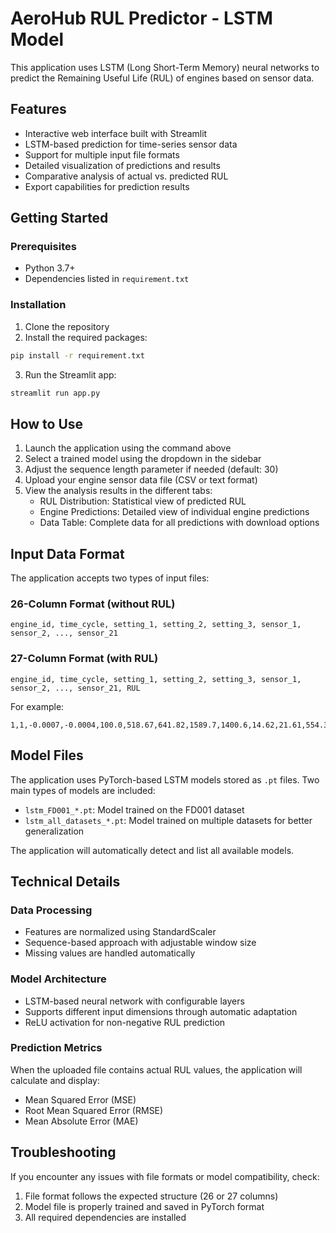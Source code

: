 # AeroHub RUL Predictor - LSTM Model

This application uses LSTM (Long Short-Term Memory) neural networks to predict the Remaining Useful Life (RUL) of engines based on sensor data.

## Features

- Interactive web interface built with Streamlit
- LSTM-based prediction for time-series sensor data
- Support for multiple input file formats
- Detailed visualization of predictions and results
- Comparative analysis of actual vs. predicted RUL
- Export capabilities for prediction results

## Getting Started

### Prerequisites

- Python 3.7+
- Dependencies listed in `requirement.txt`

### Installation

1. Clone the repository
2. Install the required packages:

```bash
pip install -r requirement.txt
```

3. Run the Streamlit app:

```bash
streamlit run app.py
```

## How to Use

1. Launch the application using the command above
2. Select a trained model using the dropdown in the sidebar
3. Adjust the sequence length parameter if needed (default: 30)
4. Upload your engine sensor data file (CSV or text format)
5. View the analysis results in the different tabs:
   - RUL Distribution: Statistical view of predicted RUL
   - Engine Predictions: Detailed view of individual engine predictions
   - Data Table: Complete data for all predictions with download options

## Input Data Format

The application accepts two types of input files:

### 26-Column Format (without RUL)

```
engine_id, time_cycle, setting_1, setting_2, setting_3, sensor_1, sensor_2, ..., sensor_21
```

### 27-Column Format (with RUL)

```
engine_id, time_cycle, setting_1, setting_2, setting_3, sensor_1, sensor_2, ..., sensor_21, RUL
```

For example:

```
1,1,-0.0007,-0.0004,100.0,518.67,641.82,1589.7,1400.6,14.62,21.61,554.36,2388.06,9046.19,1.3,47.47,521.66,2388.02,8138.62,8.4195,0.03,392,2388,100.0,39.06,23.419
```

## Model Files

The application uses PyTorch-based LSTM models stored as `.pt` files. Two main types of models are included:

- `lstm_FD001_*.pt`: Model trained on the FD001 dataset
- `lstm_all_datasets_*.pt`: Model trained on multiple datasets for better generalization

The application will automatically detect and list all available models.

## Technical Details

### Data Processing

- Features are normalized using StandardScaler
- Sequence-based approach with adjustable window size
- Missing values are handled automatically

### Model Architecture

- LSTM-based neural network with configurable layers
- Supports different input dimensions through automatic adaptation
- ReLU activation for non-negative RUL prediction

### Prediction Metrics

When the uploaded file contains actual RUL values, the application will calculate and display:

- Mean Squared Error (MSE)
- Root Mean Squared Error (RMSE)
- Mean Absolute Error (MAE)

## Troubleshooting

If you encounter any issues with file formats or model compatibility, check:

1. File format follows the expected structure (26 or 27 columns)
2. Model file is properly trained and saved in PyTorch format
3. All required dependencies are installed
